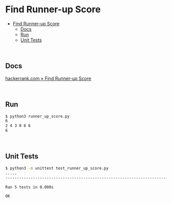 # Find Runner-up Score

- [Find Runner-up Score](#find-runner-up-score)
  - [Docs](#docs)
  - [Run](#run)
  - [Unit Tests](#unit-tests)

<br>

## Docs

[hackerrank.com » Find Runner-up Score](https://www.hackerrank.com/challenges/find-second-maximum-number-in-a-list/problem?isFullScreen=true)

<br>

## Run

```bash
$ python3 runner_up_score.py
6
2 4 3 8 6 6
6
```

<br>

## Unit Tests

```bash
$ python3 -m unittest test_runner_up_score.py   
.....
-----------------------------------------------------------------------

Ran 5 tests in 0.000s

OK
```
